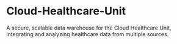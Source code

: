 # Cloud-Healthcare-Unit
A secure, scalable data warehouse for the Cloud Healthcare Unit, integrating and analyzing healthcare data from multiple sources.
